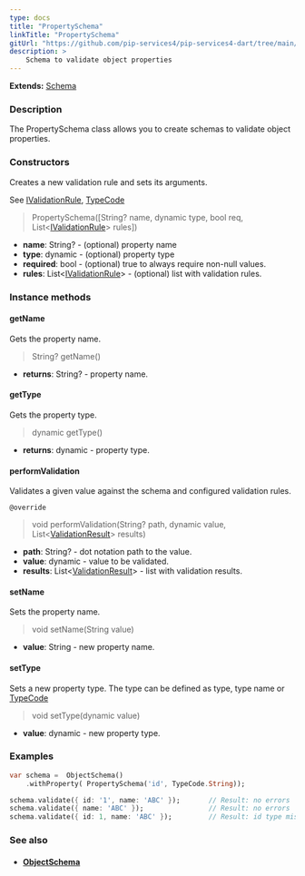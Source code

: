 ```yaml
---
type: docs
title: "PropertySchema"
linkTitle: "PropertySchema"
gitUrl: "https://github.com/pip-services4/pip-services4-dart/tree/main/pip-services4-data-dart"
description: >
    Schema to validate object properties
---
```


**Extends:** [Schema](../schema)

### Description

The PropertySchema class allows you to create schemas to validate object properties.

### Constructors
Creates a new validation rule and sets its arguments.

See [IValidationRule](../ivalidation_rule), [TypeCode](../../../../commons/convert/type_code)

> PropertySchema([String? name, dynamic type, bool req, List<[IValidationRule](../ivalidation_rule)> rules])

- **name**: String? - (optional) property name
- **type**: dynamic - (optional) property type
- **required**: bool -  (optional) true to always require non-null values.
- **rules**: List<[IValidationRule](../ivalidation_rule)> - (optional) list with validation rules.

### Instance methods

#### getName
Gets the property name.

> String? getName()

- **returns**: String? - property name.


#### getType
Gets the property type.

> dynamic getType()

- **returns**: dynamic - property type.


#### performValidation
Validates a given value against the schema and configured validation rules.

`@override`
> void performValidation(String? path, dynamic value, List<[ValidationResult](../validation_result)> results)

- **path**: String? - dot notation path to the value.
- **value**: dynamic - value to be validated.
- **results**: List<[ValidationResult](../validation_result)> - list with validation results.


#### setName
Sets the property name.

> void setName(String value)

- **value**: String - new property name.


#### setType
Sets a new property type.
The type can be defined as type, type name or [TypeCode](../../../../commons/convert/type_code)

> void setType(dynamic value)

- **value**: dynamic - new property type.


### Examples

```dart
var schema =  ObjectSchema()
    .withProperty( PropertySchema('id', TypeCode.String));

schema.validate({ id: '1', name: 'ABC' });       // Result: no errors
schema.validate({ name: 'ABC' });                // Result: no errors
schema.validate({ id: 1, name: 'ABC' });         // Result: id type mismatch

```

### See also
- #### [ObjectSchema](../object_schema)

